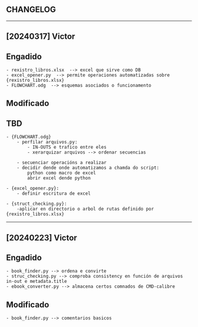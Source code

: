 ## CHANGELOG
------------------------------------------------------------------------------------------------------------------
## [20240317] Victor
## Engadido
	- rexistro_libros.xlsx  --> excel que sirve como DB
	- excel_opener.py  --> permite operaciones automatizadas sobre {rexistro_libros.xlsx}
	- FLOWCHART.odg  --> esquemas asociados o funcionamento

## Modificado
	
## TBD 
	- {FLOWCHART.odg}
		- perfilar arquivos.py:  
			- IN-OUTS e trafico entre eles
			- xerarquizar arquivos --> ordenar secuencias
			
		- secuenciar operacións a realizar
		- decidir dende onde automatizamos a chamda do script: 
			python como macro de excel
			abrir excel dende python
		
	- {excel_opener.py}:
		- definir escritura de excel
		
	- {struct_checking.py}:
		-aplicar en directorio o arbol de rutas definido por {rexistro_libros.xlsx}
		
	
	

------------------------------------------------------------------------------------------------------------------
## [20240223] Victor
## Engadido
	- book_finder.py --> ordena e convirte
    - struc_checking.py --> comproba consistency en función de arquivos in-out e metadata.title
    - ebook_converter.py --> almacena certos comnados de CMD-calibre

## Modificado
    - book_finder.py --> comentarios basicos
